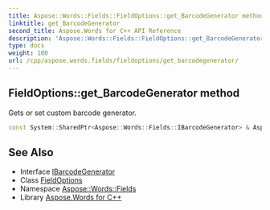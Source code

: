 ```yaml
---
title: Aspose::Words::Fields::FieldOptions::get_BarcodeGenerator method
linktitle: get_BarcodeGenerator
second_title: Aspose.Words for C++ API Reference
description: 'Aspose::Words::Fields::FieldOptions::get_BarcodeGenerator method. Gets or set custom barcode generator in C++.'
type: docs
weight: 100
url: /cpp/aspose.words.fields/fieldoptions/get_barcodegenerator/
---
```

## FieldOptions::get_BarcodeGenerator method


Gets or set custom barcode generator.

```cpp
const System::SharedPtr<Aspose::Words::Fields::IBarcodeGenerator> & Aspose::Words::Fields::FieldOptions::get_BarcodeGenerator() const
```

## See Also

* Interface [IBarcodeGenerator](../../ibarcodegenerator/)
* Class [FieldOptions](../)
* Namespace [Aspose::Words::Fields](../../)
* Library [Aspose.Words for C++](../../../)
